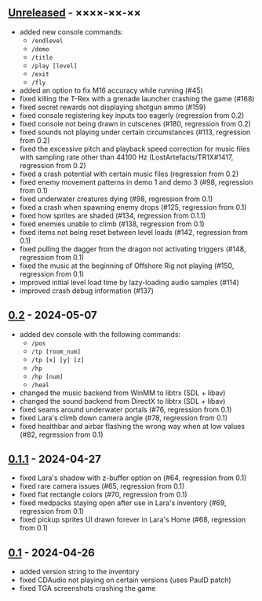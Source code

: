 ## [Unreleased](https://github.com/LostArtefacts/TR2X/compare/stable...develop) - ××××-××-××
- added new console commands:
    - `/endlevel`
    - `/demo`
    - `/title`
    - `/play [level]`
    - `/exit`
    - `/fly`
- added an option to fix M16 accuracy while running (#45)
- fixed killing the T-Rex with a grenade launcher crashing the game (#168)
- fixed secret rewards not displaying shotgun ammo (#159)
- fixed console registering key inputs too eagerly (regression from 0.2)
- fixed console not being drawn in cutscenes (#180, regression from 0.2)
- fixed sounds not playing under certain circumstances (#113, regression from 0.2)
- fixed the excessive pitch and playback speed correction for music files with sampling rate other than 44100 Hz (LostArtefacts/TR1X#1417, regression from 0.2)
- fixed a crash potential with certain music files (regression from 0.2)
- fixed enemy movement patterns in demo 1 and demo 3 (#98, regression from 0.1)
- fixed underwater creatures dying (#98, regression from 0.1)
- fixed a crash when spawning enemy drops (#125, regression from 0.1)
- fixed how sprites are shaded (#134, regression from 0.1.1)
- fixed enemies unable to climb (#138, regression from 0.1)
- fixed items not being reset between level loads (#142, regression from 0.1)
- fixed pulling the dagger from the dragon not activating triggers (#148, regression from 0.1)
- fixed the music at the beginning of Offshore Rig not playing (#150, regression from 0.1)
- improved initial level load time by lazy-loading audio samples (#114)
- improved crash debug information (#137)

## [0.2](https://github.com/LostArtefacts/TR2X/compare/0.1.1...0.2) - 2024-05-07
- added dev console with the following commands:
    - `/pos`
    - `/tp [room_num]`
    - `/tp [x] [y] [z]`
    - `/hp`
    - `/hp [num]`
    - `/heal`
- changed the music backend from WinMM to libtrx (SDL + libav)
- changed the sound backend from DirectX to libtrx (SDL + libav)
- fixed seams around underwater portals (#76, regression from 0.1)
- fixed Lara's climb down camera angle (#78, regression from 0.1)
- fixed healthbar and airbar flashing the wrong way when at low values (#82, regression from 0.1)

## [0.1.1](https://github.com/LostArtefacts/TR2X/compare/0.1...0.1.1) - 2024-04-27
- fixed Lara's shadow with z-buffer option on (#64, regression from 0.1)
- fixed rare camera issues (#65, regression from 0.1)
- fixed flat rectangle colors (#70, regression from 0.1)
- fixed medpacks staying open after use in Lara's inventory (#69, regression from 0.1)
- fixed pickup sprites UI drawn forever in Lara's Home (#68, regression from 0.1)

## [0.1](https://github.com/rr-/TR2X/compare/...0.1) - 2024-04-26
- added version string to the inventory
- fixed CDAudio not playing on certain versions (uses PaulD patch)
- fixed TGA screenshots crashing the game
